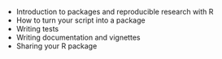 - Introduction to packages and reproducible research with R
- How to turn your script into a package
- Writing tests
- Writing documentation and vignettes
- Sharing your R package
